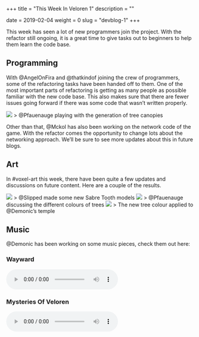+++
title = "This Week In Veloren 1"
description = ""

date = 2019-02-04
weight = 0
slug = "devblog-1"
+++

This week has seen a lot of new programmers join the project. With the refactor still ongoing, it is a great time to give tasks out to beginners to help them learn the code base.

## Programming
With @AngelOnFira and @thatkindof joining the crew of programmers, some of the refactoring tasks have been handed off to them. One of the most important parts of refactoring is getting as many people as possible familiar with the new code base. This also makes sure that there are fewer issues going forward if there was some code that wasn’t written properly.

<img src="https://cdn.discordapp.com/attachments/481112886308110339/539543160603541520/unknown.png"/>
> @Pfauenauge playing with the generation of tree canopies

Other than that, @Mckol has also been working on the network code of the game. With the refactor comes the opportunity to change lots about the networking approach. We’ll be sure to see more updates about this in future blogs.

## Art
In #voxel-art this week, there have been quite a few updates and discussions on future content. Here are a couple of the results.

<img src="https://cdn.discordapp.com/attachments/449660795857403905/539612690184929291/unknown.png"/>
> @Slipped made some new Sabre Tooth models

<img src="https://cdn.discordapp.com/attachments/449660795857403905/540992346267975706/unknown.png"/>
> @Pfauenauge discussing the different colours of trees

<img src="https://cdn.discordapp.com/attachments/449660795857403905/541202400820854785/unknown.png"/>
> The new tree colour applied to @Demonic’s temple

## Music

@Demonic has been working on some music pieces, check them out here:

### Wayward
<audio controls>
  <source src="https://cdn.discordapp.com/attachments/449655372618137618/539725107967557641/Wayward.ogg" type="audio/ogg">
Your browser does not support the audio element.
</audio>

### Mysteries Of Veloren
<audio controls>
  <source src="https://cdn.discordapp.com/attachments/449655372618137618/539728292354457600/Mysteries_of_Veloren.ogg" type="audio/ogg">
Your browser does not support the audio element.
</audio>